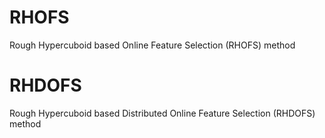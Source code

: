 # RHOFS
Rough Hypercuboid based Online Feature Selection (RHOFS) method
# RHDOFS
Rough Hypercuboid based Distributed Online Feature Selection (RHDOFS) method
